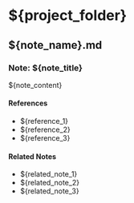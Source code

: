 # ${project_folder}
## ${note_name}.md

### Note: ${note_title}

${note_content}

#### References
- ${reference_1}
- ${reference_2}
- ${reference_3}

#### Related Notes
- ${related_note_1}
- ${related_note_2}
- ${related_note_3}

<!--
project:: ${project}
id:: ${id}
card:: ${note_name}
description:: ${description}
created:: ${created}
updated:: ${updated}
status:: NOTE
tags:: #note, ${tags}
--> 